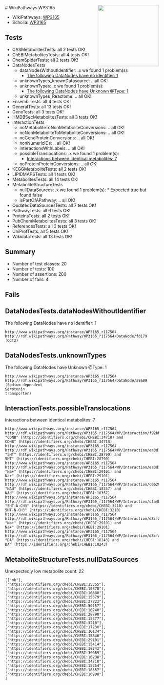 <img style="float: right; width: 200px" src="https://upload.wikimedia.org/wikipedia/commons/thumb/8/83/Wplogo_with_text_500.png/640px-Wplogo_with_text_500.png" />
# WikiPathways WP3165

* WikiPathways: [WP3165](https://new.wikipathways.org/pathways/WP3165)
* Scholia: [WP3165](https://scholia.toolforge.org/wikipathways/WP3165)
## Tests
* CASMetabolitesTests: all 2 tests OK!
* ChEBIMetabolitesTests: all 4 tests OK!
* ChemSpiderTests: all 2 tests OK!
* DataNodesTests
    * dataNodesWithoutIdentifier: .x we found 1 problem(s):
        * [The following DataNodes have no identifier: 1](#d2d32fa0)
    * unknownTypes_knownDatasource: .. all OK!
    * unknownTypes: .x we found 1 problem(s):
        * [The following DataNodes have Unknown @Type: 1](#839973df)
    * unknownTypes_Reactome: .. all OK!
* EnsemblTests: all 4 tests OK!
* GeneralTests: all 13 tests OK!
* GeneTests: all 3 tests OK!
* HMDBSecMetabolitesTests: all 3 tests OK!
* InteractionTests
    * noMetaboliteToNonMetaboliteConversions: .. all OK!
    * noNonMetaboliteToMetaboliteConversions: .. all OK!
    * noGeneProteinConversions: .. all OK!
    * nonNumericIDs: .. all OK!
    * interactionsWithLabels: .. all OK!
    * possibleTranslocations: .x we found 1 problem(s):
        * [Interactions between identical metabolites: 7](#d59038ca)
    * noProteinProteinConversions: .. all OK!
* KEGGMetaboliteTests: all 2 tests OK!
* LIPIDMAPSTests: all 1 tests OK!
* MetabolitesTests: all 14 tests OK!
* MetaboliteStructureTests
    * nullDataSources: .x we found 1 problem(s):
            * Expected true but found false
    * isPartOfAPathway: .. all OK!
* OudatedDataSourcesTests: all 7 tests OK!
* PathwayTests: all 6 tests OK!
* ProteinsTests: all 2 tests OK!
* PubChemMetabolitesTests: all 3 tests OK!
* ReferencesTests: all 3 tests OK!
* UniProtTests: all 5 tests OK!
* WikidataTests: all 13 tests OK!


## Summary

* Number of test classes: 20
* Number of tests: 100
* Number of assertions: 200
* Number of fails: 4

## Fails

<a name="d2d32fa0" />

## DataNodesTests.dataNodesWithoutIdentifier

The following DataNodes have no identifier: 1
```
http://www.wikipathways.org/instance/WP3165_r117564 http://rdf.wikipathways.org/Pathway/WP3165_r117564/DataNode/fd179 (OCT2)
```

<a name="839973df" />

## DataNodesTests.unknownTypes

The following DataNodes have Unknown @Type: 1
```
http://www.wikipathways.org/instance/WP3165_r117564 http://rdf.wikipathways.org/Pathway/WP3165_r117564/DataNode/a9a09 (Sodium dependent
Serotonin
transporter)
```

<a name="d59038ca" />

## InteractionTests.possibleTranslocations

Interactions between identical metabolites: 7
```
http://www.wikipathways.org/instance/WP3165_r117564 http://rdf.wikipathways.org/Pathway/WP3165_r117564/WP/Interaction/f92bb "CDNB" (https://identifiers.org/chebi/CHEBI:34718) and 
CDNB" (https://identifiers.org/chebi/CHEBI:34718)
http://www.wikipathways.org/instance/WP3165_r117564 http://rdf.wikipathways.org/Pathway/WP3165_r117564/WP/Interaction/ea3d1 "5HT" (https://identifiers.org/chebi/CHEBI:28790) and 
5HT" (https://identifiers.org/chebi/CHEBI:28790)
http://www.wikipathways.org/instance/WP3165_r117564 http://rdf.wikipathways.org/Pathway/WP3165_r117564/WP/Interaction/ea3d1 "Na+" (https://identifiers.org/chebi/CHEBI:29101) and 
Na+" (https://identifiers.org/chebi/CHEBI:29101)
http://www.wikipathways.org/instance/WP3165_r117564 http://rdf.wikipathways.org/Pathway/WP3165_r117564/WP/Interaction/c0629 "NAd" (https://identifiers.org/chebi/CHEBI:18357) and 
NAd" (https://identifiers.org/chebi/CHEBI:18357)
http://www.wikipathways.org/instance/WP3165_r117564 http://rdf.wikipathways.org/Pathway/WP3165_r117564/WP/Interaction/cfa4b "5HT-N-CH3" (https://identifiers.org/chebi/CHEBI:3210) and 
5HT-N-CH3" (https://identifiers.org/chebi/CHEBI:3210)
http://www.wikipathways.org/instance/WP3165_r117564 http://rdf.wikipathways.org/Pathway/WP3165_r117564/WP/Interaction/d8cfa "Na+" (https://identifiers.org/chebi/CHEBI:29101) and 
Na+" (https://identifiers.org/chebi/CHEBI:29101)
http://www.wikipathways.org/instance/WP3165_r117564 http://rdf.wikipathways.org/Pathway/WP3165_r117564/WP/Interaction/d8cfa "DA" (https://identifiers.org/chebi/CHEBI:18243) and 
DA" (https://identifiers.org/chebi/CHEBI:18243)
```

<a name="919041aa" />

## MetaboliteStructureTests.nullDataSources

Unexpectedly low metabolite count: 22
```
[["mb"],
["https://identifiers.org/chebi/CHEBI:15355"],
["https://identifiers.org/chebi/CHEBI:15378"],
["https://identifiers.org/chebi/CHEBI:16680"],
["https://identifiers.org/chebi/CHEBI:15379"],
["https://identifiers.org/chebi/CHEBI:27823"],
["https://identifiers.org/chebi/CHEBI:50157"],
["https://identifiers.org/chebi/CHEBI:16240"],
["https://identifiers.org/chebi/CHEBI:28790"],
["https://identifiers.org/chebi/CHEBI:15377"],
["https://identifiers.org/chebi/CHEBI:3210"],
["https://identifiers.org/chebi/CHEBI:17230"],
["https://identifiers.org/chebi/CHEBI:16134"],
["https://identifiers.org/chebi/CHEBI:15846"],
["https://identifiers.org/chebi/CHEBI:29101"],
["https://identifiers.org/chebi/CHEBI:15414"],
["https://identifiers.org/chebi/CHEBI:18243"],
["https://identifiers.org/chebi/CHEBI:30089"],
["https://identifiers.org/chebi/CHEBI:16238"],
["https://identifiers.org/chebi/CHEBI:34718"],
["https://identifiers.org/chebi/CHEBI:15354"],
["https://identifiers.org/chebi/CHEBI:18357"],
["https://identifiers.org/chebi/CHEBI:16908"]
]
```

